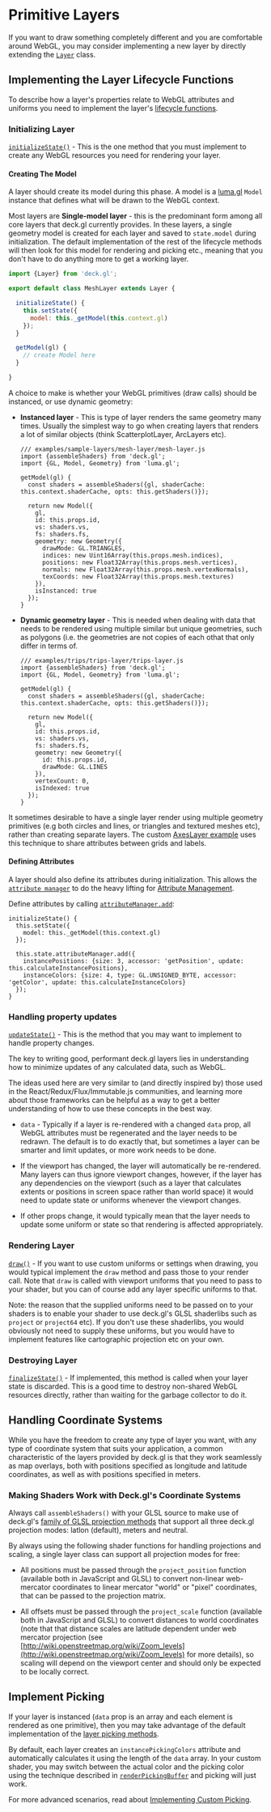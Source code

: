 # Primitive Layers

If you want to draw something completely different and you are comfortable around
WebGL, you may consider implementing a new layer by directly extending the
[`Layer`](/docs/api-reference/base-layer.md) class.

## Implementing the Layer Lifecycle Functions

To describe how a layer's properties relate to WebGL attributes and uniforms
you need to implement the layer's [lifecycle functions](/docs/advanced/layer-lifecycle.md).

### Initializing Layer

[`initializeState()`](/docs/api-reference/base-layer.md#-initializestate-) -
This is the one method that you must implement to create
any WebGL resources you need for rendering your layer.

#### Creating The Model

A layer should create its model during this phase. A model is a
[luma.gl](https://github.com/uber/luma.gl) `Model` instance that defines what will
be drawn to the WebGL context.

Most layers are **Single-model layer** - this is the predominant form among all core layers
that deck.gl currently provides. In these layers, a single geometry model is
created for each layer and saved to `state.model` during initialization.
The default implementation of the rest of the lifecycle methods will then
look for this model for rendering and picking etc., meaning that you don't
have to do anything more to get a working layer.

```js
import {Layer} from 'deck.gl';

export default class MeshLayer extends Layer {

  initializeState() {
    this.setState({
      model: this._getModel(this.context.gl)
    });
  }

  getModel(gl) {
    // create Model here
  }

}
```

A choice to make is whether your WebGL primitives (draw calls) should
be instanced, or use dynamic geometry:

* **Instanced layer** - This is type of layer renders
  the same geometry many times. Usually the simplest way to go
  when creating layers that renders a lot of similar objects (think
  ScatterplotLayer, ArcLayers etc).
  ```
  /// examples/sample-layers/mesh-layer/mesh-layer.js
  import {assembleShaders} from 'deck.gl';
  import {GL, Model, Geometry} from 'luma.gl';

  getModel(gl) {
    const shaders = assembleShaders({gl, shaderCache: this.context.shaderCache, opts: this.getShaders()});

    return new Model({
      gl,
      id: this.props.id,
      vs: shaders.vs,
      fs: shaders.fs,
      geometry: new Geometry({
        drawMode: GL.TRIANGLES,
        indices: new Uint16Array(this.props.mesh.indices),
        positions: new Float32Array(this.props.mesh.vertices),
        normals: new Float32Array(this.props.mesh.vertexNormals),
        texCoords: new Float32Array(this.props.mesh.textures)
      }),
      isInstanced: true
    });
  }
  ```
* **Dynamic geometry layer** - This is needed when
  dealing with data that needs to be rendered using multiple similar but unique
  geometries, such as polygons (i.e. the geometries are not copies of each
  othat that only differ in terms of.
  ```
  /// examples/trips/trips-layer/trips-layer.js
  import {assembleShaders} from 'deck.gl';
  import {GL, Model, Geometry} from 'luma.gl';

  getModel(gl) {
    const shaders = assembleShaders({gl, shaderCache: this.context.shaderCache, opts: this.getShaders()});

    return new Model({
      gl,
      id: this.props.id,
      vs: shaders.vs,
      fs: shaders.fs,
      geometry: new Geometry({
        id: this.props.id,
        drawMode: GL.LINES
      }),
      vertexCount: 0,
      isIndexed: true
    });
  }
  ```

It sometimes desirable to have a single layer render using multiple geometry primitives
(e.g both circles and lines, or triangles and textured meshes etc),
rather than creating separate layers.
The custom
[AxesLayer example](https://github.com/uber/deck.gl/tree/4.0-release/examples/plot/plot-layer/axes-layer.js)
uses this technique to share attributes between grids and labels.

#### Defining Attributes

A layer should also define its attributes during initialization. This allows the
[`attribute manager`](/docs/api-reference/attribute-manager.md) to do the heavy lifting for
[Attribute Management](/docs/advanced/attribute-management.md).

Define attributes by
calling [`attributeManager.add`](/docs/api-reference/attribute-manager.md#-add-):

```
initializeState() {
  this.setState({
    model: this._getModel(this.context.gl)
  });

  this.state.attributeManager.add({
    instancePositions: {size: 3, accessor: 'getPosition', update: this.calculateInstancePositions},
    instanceColors: {size: 4, type: GL.UNSIGNED_BYTE, accessor: 'getColor', update: this.calculateInstanceColors}
  });
}
```

### Handling property updates

[`updateState()`](/docs/api-reference/base-layer.md#-updatestate-) -
This is the method that you may want to implement to handle
property changes.

The key to writing good, performant deck.gl layers lies in understanding
how to minimize updates of any calculated data, such as WebGL.

The ideas used here are very similar to (and directly inspired by)
those used in the React/Redux/Flux/Immutable.js communities, and
learning more about those frameworks can be helpful as a way to get a
better understanding of how to use these concepts in the best way.

* `data` - Typically if a layer is re-rendered with a changed `data` prop,
  all WebGL attributes must be regenerated and the layer needs to be redrawn.
  The default is to do exactly that, but sometimes a layer can be smarter
  and limit updates, or more work needs to be done.

* If the viewport has changed, the layer will automatically be re-rendered.
  Many layers can thus ignore viewport changes, however, if the layer has
  any dependencies on the viewport (such as a layer
  that calculates extents or positions in screen space rather than world space)
  it would need to update state or uniforms whenever the viewport changes.

* If other props change, it would typically mean that the layer needs to
  update some uniform or state so that rendering is affected appropriately.


### Rendering Layer

[`draw()`](/docs/api-reference/base-layer.md#-draw-) -
If you want to use custom uniforms or settings when drawing, you would
typical implement the `draw` method and pass those to your render call.
Note that `draw` is called with viewport uniforms that you need to pass
to your shader, but you can of course add any layer
specific uniforms to that.

Note: the reason that the supplied uniforms need to be passed on to your
shaders is to enable your shader to use deck.gl's GLSL shaderlibs such as
`project` or `project64` etc). If you don't use these shaderlibs, you
would obviously not need to supply these uniforms, but you would have to
implement features like cartographic projection etc on your own.

### Destroying Layer

[`finalizeState()`](/docs/api-reference/base-layer.md#-finalizestate-) -
If implemented, this method is called when your layer
state is discarded. This is a good time to destroy non-shared WebGL resources
directly, rather than waiting for the garbage collector to do it.


## Handling Coordinate Systems

While you have the freedom to create any type of layer you want,
with any type of coordinate system that suits your application, a common
characteristic of the layers provided by deck.gl is that they work seamlessly
as map overlays, both with positions specified as longitude and latitude
coordinates, as well as with positions specified in meters.

### Making Shaders Work with Deck.gl's Coordinate Systems

Always call `assembleShaders()` with your GLSL source to make use of deck.gl's
[family of GLSL projection methods](/docs/advanced/writing-shaders.md#projection-vertex-shader-)
that support all three deck.gl projection modes: latlon (default), meters and neutral.

By always using the following shader functions for handling projections and scaling,
a single layer class can support all projection modes for free:

- All positions must be passed through the `project_position` function
  (available both in JavaScript and GLSL) to convert non-linear web-mercator
  coordinates to linear mercator "world" or "pixel" coordinates,
  that can be passed to the projection matrix.

- All offsets must be passed through the `project_scale` function
  (available both in JavaScript and GLSL) to convert distances
  to world coordinates (note that that distance scales are latitude dependent
  under web mercator projection
  (see [http://wiki.openstreetmap.org/wiki/Zoom_levels](http://wiki.openstreetmap.org/wiki/Zoom_levels) for more details),
  so scaling will depend on the viewport center and should only be expected to be locally correct.


## Implement Picking

If your layer is instanced (`data` prop is an array and each element is rendered as one
primitive), then you may take advantage of the default implementation of the
[layer picking methods](/docs/api-reference/base-layer.md#layer-picking-methods).

By default, each layer creates an `instancePickingColors` attribute and automatically
calculates it using the length of the `data` array.
In your custom shader, you may switch between the actual color and the picking color
using the technique described in
[`renderPickingBuffer`](/docs/advanced/writing-shaders.md#-float-renderpickingbuffer-)
and picking will just work.

For more advanced scenarios, read about
[Implementing Custom Picking](/docs/advanced/picking.md#implementing-custom-picking).
